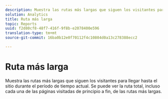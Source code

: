 ```yaml
---
description: Muestra las rutas más largas que siguen los visitantes para llegar hasta el sitio durante el período de tiempo actual. Se puede ver la ruta total, incluso cada una de las páginas visitadas de principio a fin, de las rutas más largas.
solution: Analytics
title: Ruta más larga
topic: Reports
uuid: f2d80cf8-48f7-416f-9f8b-e2078400e596
translation-type: tm+mt
source-git-commit: 16ba0b12e0f70112f4c10804d0a13c278388ecc2

---
```



# Ruta más larga

Muestra las rutas más largas que siguen los visitantes para llegar hasta el sitio durante el período de tiempo actual. Se puede ver la ruta total, incluso cada una de las páginas visitadas de principio a fin, de las rutas más largas.

